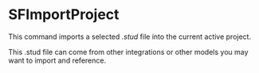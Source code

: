 # SFImportProject

This command imports a selected *.stud* file into the current active project.  

This .stud file can come from other integrations or other models you may want to import and reference.